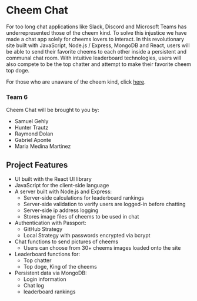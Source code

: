 # Cheem Chat
For too long chat applications like Slack, Discord and Microsoft Teams has underrepresented those of the cheem kind. To solve this injustice we have made a chat app solely for cheems lovers to interact. In this revolutionary site built with JavaScript, Node.js / Express, MongoDB and React, users will be able to send their favorite cheems to each other inside a persistent and communal chat room. With intuitive leaderboard technologies, users will also compete to be the top chatter and attempt to make their favorite cheem top doge.  

For those who are unaware of the cheem kind, click [here](https://i.redd.it/tgy4a5n8i9a41.png).

### Team 6
Cheem Chat will be brought to you by:
- Samuel Gehly
- Hunter Trautz
- Raymond Dolan
- Gabriel Aponte
- Maria Medina Martinez

## Project Features
- UI built with the React UI library
- JavaScript for the client-side language
- A server built with Node.js and Express:
  - Server-side calculations for leaderboard rankings
  - Server-side validation to verify users are logged-in before chatting
  - Server-side ip address logging
  - Stores image files of cheems to be used in chat
- Authentication with Passport:
  - GitHub Strategy
  - Local Strategy with passwords encrypted via bcrypt
- Chat functions to send pictures of cheems   
  - Users can choose from 30+ cheems images loaded onto the site
- Leaderboard functions for:
  - Top chatter
  - Top doge, King of the cheems
- Persistent data via MongoDB:
  - Login information
  - Chat log
  - leaderboard rankings
